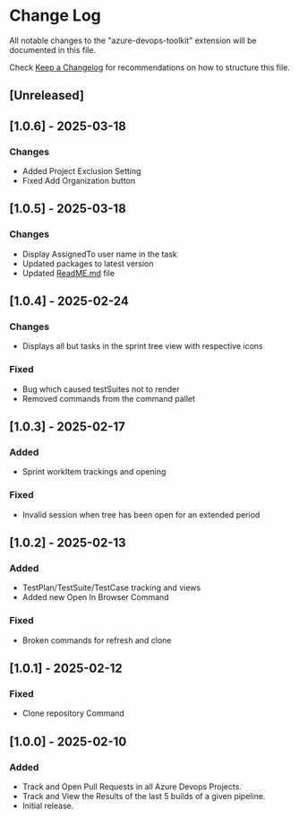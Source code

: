# Change Log

All notable changes to the "azure-devops-toolkit" extension will be documented in this file.

Check [Keep a Changelog](http://keepachangelog.com/) for recommendations on how to structure this file.

## [Unreleased]

## [1.0.6] - 2025-03-18

### Changes

- Added Project Exclusion Setting
- Fixed Add Organization button

## [1.0.5] - 2025-03-18

### Changes

- Display AssignedTo user name in the task
- Updated packages to latest version 
- Updated [ReadME.md](ReadME.md) file 


## [1.0.4] - 2025-02-24

### Changes

- Displays all but tasks in the sprint tree view with respective icons

### Fixed

- Bug which caused testSuites not to render
- Removed commands from the command pallet

## [1.0.3] - 2025-02-17

### Added 

- Sprint workItem trackings and opening

### Fixed 

- Invalid session when tree has been open for an extended period 

## [1.0.2] - 2025-02-13

### Added 

- TestPlan/TestSuite/TestCase tracking and views
- Added new Open In Browser Command

### Fixed

- Broken commands for refresh and clone


## [1.0.1] - 2025-02-12

### Fixed

- Clone repository Command

## [1.0.0] - 2025-02-10

### Added 

- Track and Open Pull Requests in all Azure Devops Projects.
- Track and View the Results of the last 5 builds of a given pipeline.
- Initial release.
